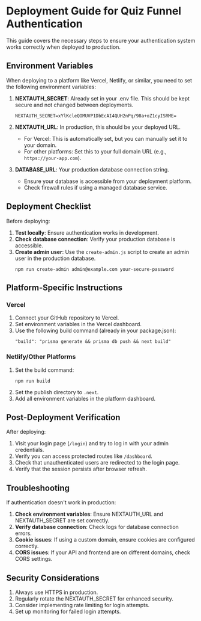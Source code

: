 # Deployment Guide for Quiz Funnel Authentication

This guide covers the necessary steps to ensure your authentication system works correctly when deployed to production.

## Environment Variables

When deploying to a platform like Vercel, Netlify, or similar, you need to set the following environment variables:

1. **NEXTAUTH_SECRET**: Already set in your .env file. This should be kept secure and not changed between deployments.

   ```
   NEXTAUTH_SECRET=xYlKcleQOMUVP1DbEcAI4QUH2nPq/98a+oZ1cyISRME=
   ```

2. **NEXTAUTH_URL**: In production, this should be your deployed URL.

   - For Vercel: This is automatically set, but you can manually set it to your domain.
   - For other platforms: Set this to your full domain URL (e.g., `https://your-app.com`).

3. **DATABASE_URL**: Your production database connection string.
   - Ensure your database is accessible from your deployment platform.
   - Check firewall rules if using a managed database service.

## Deployment Checklist

Before deploying:

1. **Test locally**: Ensure authentication works in development.
2. **Check database connection**: Verify your production database is accessible.
3. **Create admin user**: Use the `create-admin.js` script to create an admin user in the production database.
   ```
   npm run create-admin admin@example.com your-secure-password
   ```

## Platform-Specific Instructions

### Vercel

1. Connect your GitHub repository to Vercel.
2. Set environment variables in the Vercel dashboard.
3. Use the following build command (already in your package.json):
   ```
   "build": "prisma generate && prisma db push && next build"
   ```

### Netlify/Other Platforms

1. Set the build command:
   ```
   npm run build
   ```
2. Set the publish directory to `.next`.
3. Add all environment variables in the platform dashboard.

## Post-Deployment Verification

After deploying:

1. Visit your login page (`/login`) and try to log in with your admin credentials.
2. Verify you can access protected routes like `/dashboard`.
3. Check that unauthenticated users are redirected to the login page.
4. Verify that the session persists after browser refresh.

## Troubleshooting

If authentication doesn't work in production:

1. **Check environment variables**: Ensure NEXTAUTH_URL and NEXTAUTH_SECRET are set correctly.
2. **Verify database connection**: Check logs for database connection errors.
3. **Cookie issues**: If using a custom domain, ensure cookies are configured correctly.
4. **CORS issues**: If your API and frontend are on different domains, check CORS settings.

## Security Considerations

1. Always use HTTPS in production.
2. Regularly rotate the NEXTAUTH_SECRET for enhanced security.
3. Consider implementing rate limiting for login attempts.
4. Set up monitoring for failed login attempts.
